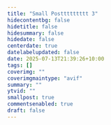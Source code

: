```yaml
---
title: "Small Posttttttttt 3"
hidecontentbg: false
hidetitle: false
hidesummary: false
hidedate: false
centerdate: true
datelabelupdated: false
date: 2025-07-13T21:39:26+10:00
tags: []
coverimg: ""
coverimgmaintype: "avif"
summary: ""
ytvid: ""
smallpost: true
commentsenabled: true
draft: false
---
```


